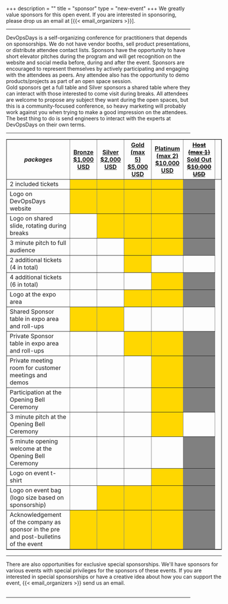 +++
description = ""
title = "sponsor"
type = "new-event"
+++
We greatly value sponsors for this open event.  If you are interested in sponsoring, please drop us an email at [{{< email_organizers >}}].

<hr>

DevOpsDays is a self-organizing conference for practitioners that depends on sponsorships. We do not have vendor booths, sell product presentations, or distribute attendee contact lists. Sponsors have the opportunity to have short elevator pitches during the program and will get recognition on the website and social media before, during and after the event. Sponsors are encouraged to represent themselves by actively participating and engaging with the attendees as peers. Any attendee also has the opportunity to demo products/projects as part of an open space session.
<br>
Gold sponsors get a full table and Silver sponsors a shared table where they can interact with those interested to come visit during breaks. All attendees are welcome to propose any subject they want during the open spaces, but this is a community-focused conference, so heavy marketing will probably work against you when trying to make a good impression on the attendees.
<br>
The best thing to do is send engineers to interact with the experts at DevOpsDays on their own terms.
<br>
<hr/>

<div style="width:590px">
<table border=1 cellspacing=1>
  <tr>
    <th><i>packages</i></th>
    <th><center><b><u>Bronze<br />$1,000 USD</u></center></b></th>
    <th><center><b><u>Silver<br />$2,000 USD</u></center></b></th>
    <th><center><b><u>Gold (max 5)<br />$5,000 USD</u></center></b></th>
    <th><center><b><u>Platinum (max 2)<br />$10,000 USD</u></center></b></th>
    <th><center><b><u><strike>Host (max 1)</strike> Sold Out<br /><strike>$10,000 USD</strike></u></center></b></th>
    <th></th>
  </tr>
<tr><td>2 included tickets</td><td bgcolor="gold">&nbsp;</td><td bgcolor="gold">&nbsp;</td><td bgcolor="gold">&nbsp;</td><td bgcolor="gold">&nbsp;</td><td bgcolor="grey">&nbsp;</td></tr>
<tr><td>Logo on DevOpsDays website</td><td bgcolor="gold">&nbsp;</td><td bgcolor="gold">&nbsp;</td><td bgcolor="gold">&nbsp;</td><td bgcolor="gold">&nbsp;</td><td bgcolor="grey">&nbsp;</td></tr>
<tr><td>Logo on shared slide, rotating during breaks</td><td>&nbsp;</td><td bgcolor="gold">&nbsp;</td><td bgcolor="gold">&nbsp;</td><td bgcolor="gold">&nbsp;</td><td bgcolor="grey">&nbsp;</td></tr>
<tr><td>3 minute pitch to full audience</td><td>&nbsp;</td><td>&nbsp;</td><td bgcolor="gold">&nbsp;</td><td bgcolor="gold">&nbsp;</td><td bgcolor="grey">&nbsp;</td></tr></tr>
<tr><td>2 additional tickets (4 in total)</td><td>&nbsp;</td><td>&nbsp;</td><td bgcolor="gold">&nbsp;</td><td>&nbsp;</td><td>&nbsp;</td></tr>
<tr><td>4 additional tickets (6 in total)</td><td>&nbsp;</td><td>&nbsp;</td><td>&nbsp;</td><td bgcolor="gold">&nbsp;</td><td bgcolor="grey">&nbsp;</td></tr>
<tr><td>Logo at the expo area</td><td>&nbsp;</td><td>&nbsp;</td><td bgcolor="gold">&nbsp;</td><td bgcolor="gold">&nbsp;</td><td bgcolor="grey">&nbsp;</td></tr>
<tr><td>Shared Sponsor table in expo area and roll-ups</td><td bgcolor="gold">&nbsp;</td><td bgcolor="gold">&nbsp;</td><td>&nbsp;</td><td>&nbsp;</td><td>&nbsp;</td></tr>
<tr><td>Private Sponsor table in expo area and roll-ups</td><td>&nbsp;</td><td>&nbsp;</td><td bgcolor="gold">&nbsp;</td><td bgcolor="gold">&nbsp;</td><td bgcolor="grey">&nbsp;</td></tr>
<tr><td>Private meeting room for customer meetings and demos</td><td>&nbsp;</td><td>&nbsp;</td><td>&nbsp;</td><td bgcolor="gold">&nbsp;</td><td bgcolor="grey">&nbsp;</td></tr>
<tr><td>Participation at the Opening Bell Ceremony</td><td>&nbsp;</td><td>&nbsp;</td><td>&nbsp;</td><td bgcolor="gold">&nbsp;</td><td bgcolor="grey">&nbsp;</td></tr>
<tr><td>3 minute pitch at the Opening Bell Ceremony</td><td>&nbsp;</td><td>&nbsp;</td><td>&nbsp;</td><td bgcolor="gold">&nbsp;</td><td>&nbsp;</td></tr>
<tr><td>5 minute opening welcome at the Opening Bell Ceremony</td><td>&nbsp;</td><td>&nbsp;</td><td>&nbsp;</td><td>&nbsp;</td><td bgcolor="grey">&nbsp;</td></tr>
<tr><td>Logo on event t-shirt</td><td>&nbsp;</td><td>&nbsp;</td><td>&nbsp;</td><td bgcolor="gold">&nbsp;</td><td bgcolor="grey">&nbsp;</td></tr>
<tr><td>Logo on event bag (logo size based on sponsorship)</td><td>&nbsp;</td><td bgcolor="gold">&nbsp;</td><td bgcolor="gold">&nbsp;</td><td bgcolor="gold">&nbsp;</td><td bgcolor="grey">&nbsp;</td></tr>
<tr><td>Acknowledgement of the company as sponsor in the pre and post-bulletins of the event</td><td bgcolor="gold">&nbsp;</td><td bgcolor="gold">&nbsp;</td><td bgcolor="gold">&nbsp;</td><td bgcolor="gold">&nbsp;</td><td bgcolor="grey">&nbsp;</td></tr>



</table>
<hr/>
There are also opportunities for exclusive special sponsorships. We'll have sponsors for various events with special privileges for the sponsors of these events. If you are interested in special sponsorships or have a creative idea about how you can support the event, {{< email_organizers >}} send us an email</a>.
<br/>
<br/>
</div>
<hr/>